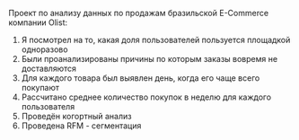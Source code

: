 Проект по анализу данных по продажам бразильской E-Commerce компании Olist:

1) Я посмотрел на то, какая доля пользователей пользуется площадкой одноразово
2) Были проанализированы причины по которым заказы вовремя не доставляются
3) Для каждого товара был выявлен день, когда его чаще всего покупают
4) Рассчитано среднее количество покупок в неделю для каждого пользователя
5) Проведён когортный анализ
6) Проведена RFM - сегментация
